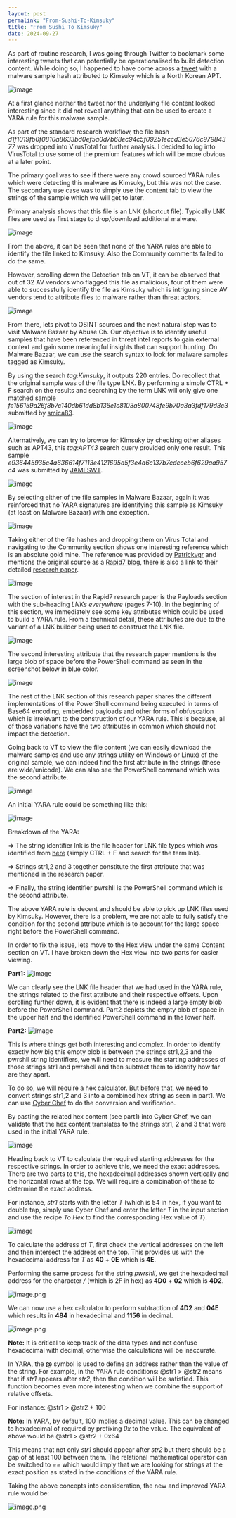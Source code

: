 ```yaml
---
layout: post
permalink: "From-Sushi-To-Kimsuky"
title: "From Sushi To Kimsuky"
date: 2024-09-27
---
```


As part of routine research, I was going through Twitter to bookmark some interesting tweets that can potentially be operationalised to build detection content. While doing so, I happened to have come across a [tweet](https://x.com/fmc_nan/status/1819312957651865623) with a malware sample hash attributed to Kimsuky which is a North Korean APT. 

![image](https://github.com/user-attachments/assets/c9d3384f-9a68-4e4a-8bb6-656160b4b843)


At a first glance neither the tweet nor the underlying file content looked interesting since it did not reveal anything that can be used to create a YARA rule for this malware sample.

As part of the standard research workflow, the file hash _d1f1019fb0f0810a8633bd0ef5a0d7b68ec94c5f09251eccd3e5076c97984377_ was dropped into VirusTotal for further analysis. I decided to log into VirusTotal to use some of the premium features which will be more obvious at a later point. 

The primary goal was to see if there were any crowd sourced YARA rules which were detecting this malware as Kimsuky, but this was not the case. The secondary use case was to simply use the content tab to view the strings of the sample which we will get to later.

Primary analysis shows that this file is an LNK (shortcut file). Typically LNK files are used as first stage to drop/download additional malware.

![image](https://github.com/user-attachments/assets/f23e343b-219b-4e7d-b73d-74d18e99edf0)


From the above, it can be seen that none of the YARA rules are able to identify the file linked to Kimsuky. Also the Community comments failed to do the same.

However, scrolling down the Detection tab on VT, it can be observed that out of 32 AV vendors who flagged this file as malicious, four of them were able to successfully identify the file as Kimsuky which is intriguing since AV vendors tend to attribute files to malware rather than threat actors.

![image](https://github.com/user-attachments/assets/277561bf-7c6d-40c4-9960-9578845251b2)


From there, lets pivot to OSINT sources and the next natural step was to visit Malware Bazaar by Abuse Ch. Our objective is to identify useful samples that have been referenced in threat intel reports to gain external context and gain some meaningful insights that can support hunting. On Malware Bazaar, we can use the search syntax to look for malware samples tagged as Kimsuky. 

By using the search _tag:Kimsuky_, it outputs 220 entries. Do recollect that the original sample was of the file type LNK. By performing a simple CTRL + F search on the results and searching by the term LNK will only give one matched sample _fe156159a26f8b7c140db61dd8b136e1c8103a800748fe9b70a3a3fdf179d3c3_ submitted by [smica83](https://x.com/smica83).  

![image](https://github.com/user-attachments/assets/6ea0a6c8-e15d-4217-8fe9-91d071821140)


Alternatively, we can try to browse for Kimsuky by checking other aliases such as APT43, this _tag:APT43_ search query provided only one result. This sample  _e936445935c4a636614f7113e4121695a5f3e4a6c137b7cdcceb6f629aa957c4_ was submitted by [JAMESWT](https://x.com/JAMESWT_MHT). 

![image](https://github.com/user-attachments/assets/83d3abb9-1da8-41bd-bedb-6afc8e79f61d)

By selecting either of the file samples in Malware Bazaar, again it was reinforced that no YARA signatures are identifying this sample as Kimsuky (at least on Malware Bazaar) with one exception. 

![image](https://github.com/user-attachments/assets/4cbdbe78-260f-4ace-9571-afd305de8add)


Taking either of the file hashes and dropping them on Virus Total and navigating to the Community section shows one interesting reference which is an absolute gold mine. The reference was provided by [Patrickvgr](https://x.com/patricksvgr) and mentions the original source as a [Rapid7 blog](https://www.rapid7.com/blog/post/2024/07/16/defending-against-apts-a-learning-exercise-with-kimsuky/), there is also a link to their detailed [research paper](https://www.rapid7.com/globalassets/_pdfs/whitepaperguide/rapid7-Kimsukys-Phishing-and-Payload-Tactics_wp.pdf). 

![image](https://github.com/user-attachments/assets/2ce94694-e55a-4b9c-b4b4-bfefe716bc10)

The section of interest in the Rapid7 research paper is the Payloads section with the sub-heading _LNKs everywhere_ (pages 7-10). In the beginning of this section, we immediately see some key attributes which could be used to build a YARA rule. From a technical detail, these attributes are due to the variant of a LNK builder being used to construct the LNK file.

![image](https://github.com/user-attachments/assets/a78b8856-ad65-45f2-8182-df5c322194db)

The second interesting attribute that the research paper mentions is the large blob of space before the PowerShell command as seen in the screenshot below in blue color. 

![image](https://github.com/user-attachments/assets/c450439a-0cb3-405d-a465-4e6a5443765f)


The rest of the LNK section of this research paper shares the different implementations of the PowerShell command being executed in terms of Base64 encoding, embedded payloads and other forms of obfuscation which is irrelevant to the construction of our YARA rule. This is because, all of those variations have the two attributes in common which should not impact the detection.

Going back to VT to view the file content (we can easily download the malware samples and use any strings utility on Windows or Linux) of the original sample, we can indeed find the first attribute in the strings (these are wide/unicode). We can also see the PowerShell command which was the second attribute.

![image](https://github.com/user-attachments/assets/9449de06-6799-440a-aa8a-078a240f232a)

An initial YARA rule could be something like this:

![image](https://github.com/user-attachments/assets/b74b9c23-8cd8-401a-a3a7-19f9f7b7a156)

Breakdown of the YARA:

=> The string identifier lnk is the file header for LNK file types which was identified from [here](https://www.garykessler.net/library/file_sigs.html) (simply CTRL + F and search for the term lnk).

=> Strings str1,2 and 3 together constitute the first attribute that was mentioned in the research paper. 

=> Finally, the string identifier pwrshll is the PowerShell command which is the second attribute.

The above YARA rule is decent and should be able to pick up LNK files used by Kimsuky. However, there is a problem, we are not able to fully satisfy the condition for the second attribute which is to account for the large space right before the PowerShell command.

In order to fix the issue, lets move to the Hex view under the same Content section on VT. I have broken down the Hex view into two parts for easier viewing. 

**Part1:**
![image](https://github.com/user-attachments/assets/65fe1faa-59ee-4523-ac42-66636952e913)

We can clearly see the LNK file header that we had used in the YARA rule, the strings related to the first attribute and their respective offsets. Upon scrolling further down, it is evident that there is indeed a large empty blob before the PowerShell command. Part2 depicts the empty blob of space in the upper half and the identified PowerShell command in the lower half.

**Part2:** 
![image](https://github.com/user-attachments/assets/56926259-a4bc-4bb9-a29b-18cfa1b2502a)

This is where things get both interesting and complex. In order to identify exactly how big this empty blob is between the strings str1,2,3 and the pwrshll string identifiers, we will need to measure the starting addresses of those strings str1 and pwrshell and then subtract them to identify how far are they apart.

To do so, we will require a hex calculator. But before that, we need to convert strings str1,2 and 3 into a combined hex string as seen in part1. We can use [Cyber Chef](https://cyberchef.org/) to do the conversion and verification. 

By pasting the related hex content (see part1) into Cyber Chef, we can validate that the hex content translates to the strings str1, 2 and 3 that were used in the initial YARA rule.

![image](https://github.com/user-attachments/assets/e51f9f0a-d234-4b12-b81f-126e39d728e7)


Heading back to VT to calculate the required starting addresses for the respective strings. In order to achieve this, we need the exact addresses. There are two parts to this, the hexadecimal addresses shown vertically and the horizontal rows at the top. We will require a combination of these to determine the exact address. 

For instance, _str1_ starts with the letter _T_ (which is 54 in hex, if you want to double tap, simply use Cyber Chef and enter the letter _T_ in the input section and use the recipe _To Hex_ to find the corresponding Hex value of _T_).

![image](https://github.com/user-attachments/assets/12fb5763-4e92-4f75-9ff4-32117c7f23cd)


To calculate the address of _T_, first check the vertical addresses on the left and then intersect the address on the top. This provides us with the hexadecimal address for _T_ as **40** + **0E** which is **4E**.

Performing the same process for the string _pwrshll_, we get the hexadecimal address for the character _/_ (which is 2F in hex) as **4D0** + **02** which is **4D2**.    

![image.png](/.attachments/image-3b9a90ac-3f29-4184-9898-937d643cab80.png)

We can now use a hex calculator to perform subtraction of **4D2** and **04E** which results in **484** in hexadecimal and **1156** in decimal.

![image.png](/.attachments/image-744cb490-fc6e-40b0-8d43-7c184a203078.png)

**Note:** It is critical to keep track of the data types and not confuse hexadecimal with decimal, otherwise the calculations will be inaccurate.

In YARA, the **@** symbol is used to define an address rather than the value of the string. For example, in the YARA rule conditions: @str1 > @str2 means that if _str1_ appears after _str2_, then the condition will be satisfied. This function becomes even more interesting when we combine the support of relative offsets. 

For instance: @str1 > @str2 + 100 

**Note:** In YARA, by default, 100 implies a decimal value. This can be changed to hexadecimal of required by prefixing _0x_ to the value. The equivalent of above would be @str1 > @str2 + 0x64

This means that not only _str1_ should appear after _str2_ but there should be a gap of at least 100 between them. The relational mathematical operator can be switched to _==_ which would imply that we are looking for strings at the exact position as stated in the conditions of the YARA rule. 

Taking the above concepts into consideration, the new and improved YARA rule would be:

![image.png](/.attachments/image-306809d3-eb2f-4175-aa58-68c8370e5fcd.png)






 



 
 






  







